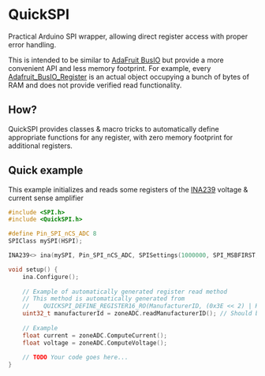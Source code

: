 # QuickSPI

Practical Arduino SPI wrapper, allowing direct register access with proper error handling.

This is intended to be similar to [AdaFruit BusIO](https://github.com/adafruit/Adafruit_BusIO) but provide a more convenient API and less memory footprint. For example, every [Adafruit_BusIO_Register](https://github.com/adafruit/Adafruit_BusIO/blob/master/Adafruit_BusIO_Register.h) is an actual object occupying a bunch of bytes of RAM and does not provide verified read functionality.

## How?

QuickSPI provides classes & macro tricks to automatically define appropriate functions for any register, with zero memory footprint for additional registers.

## Quick example

This example initializes and reads some registers of the [INA239](https://www.ti.com/product/INA239) voltage & current sense amplifier

```cpp
#include <SPI.h>
#include <QuickSPI.h>

#define Pin_SPI_nCS_ADC 8
SPIClass mySPI(HSPI);

INA239<> ina(mySPI, Pin_SPI_nCS_ADC, SPISettings(1000000, SPI_MSBFIRST, SPI_MODE1));

void setup() {
    ina.Configure();
    
    // Example of automatically generated register read method
    // This method is automatically generated from
    //    QUICKSPI_DEFINE_REGISTER16_RO(ManufacturerID, (0x3E << 2) | ReadFlag) {};
    uint32_t manufacturerId = zoneADC.readManufacturerID(); // Should be 0x5449
    
    // Example 
    float current = zoneADC.ComputeCurrent();
    float voltage = zoneADC.ComputeVoltage();
    
    // TODO Your code goes here...
}
